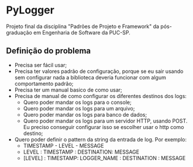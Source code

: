 # PyLogger
Projeto final da disciplina "Padrões de Projeto e Framework" da pós-graduação em Engenharia de Software da PUC-SP.

## Definição do problema

- Precisa ser fácil usar;
- Precisa ter valores padrão de configuração, porque se eu sair usando sem configurar nada a biblioteca deveria funcionar com algum comportamento padrão;
- Precisa ter um manual basico de como usar;
- Precisa de manual de como configurar os diferentes destinos dos logs:
  - Quero poder mandar os logs para o console;
  - Quero poder mandar os logs para um arquivo;
  - Quero poder mandar os logs para banco de dados;
  - Quero poder mandar os logs para um servidor HTTP, usando POST. Eu preciso conseguir configurar isso se escolher usar o http como destino;
- Quero poder definir o pattern da string da entrada de log. Por exemplo:
  - TIMESTAMP - LEVEL - MESSAGE
  - LEVEL : TIMESTAMP : DESTINATION: MESSAGE
  - [LEVEL] : TIMESTAMP: LOGGER_NAME : DESTINATION : MESSAGE
